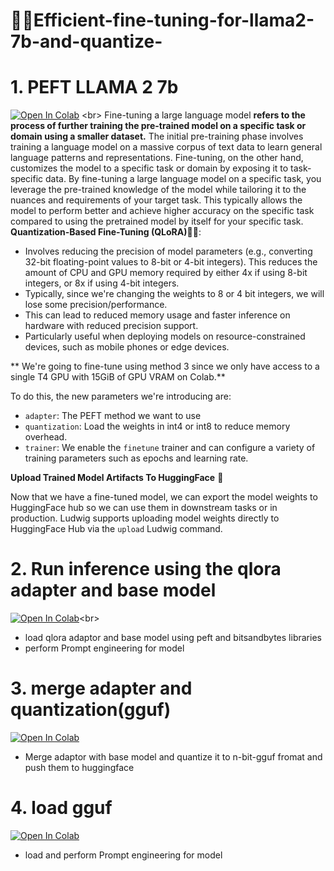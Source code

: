 # 🚀🚀Efficient-fine-tuning-for-llama2-7b-and-quantize-

# 1. **PEFT LLAMA 2 7b**
[![Open In Colab](https://colab.research.google.com/assets/colab-badge.svg)]([https://github.com/elkhayyat17/Mistral7b_pdf_chatting/blob/main/Chat_with_papers_Mistral_7b.ipynb](https://github.com/elkhayyat17/Efficient-fine-tuning-for-llama2-7b-and-quantize/blob/main/1-PEFT-Llama2-7b%20on%20a%20Single%20GPU.ipynb)) <br>
Fine-tuning a large language model **refers to the process of further training the pre-trained model on a specific task or domain using a smaller dataset.** The initial pre-training phase involves training a language model on a massive corpus of text data to learn general language patterns and representations. Fine-tuning, on the other hand, customizes the model to a specific task or domain by exposing it to task-specific data. By fine-tuning a large language model on a specific task, you leverage the pre-trained knowledge of the model while tailoring it to the nuances and requirements of your target task. This typically allows the model to perform better and achieve higher accuracy on the specific task compared to using the pretrained model by itself for your specific task.<br>
**Quantization-Based Fine-Tuning (QLoRA)🦾🦾**:

- Involves reducing the precision of model parameters (e.g., converting 32-bit floating-point values to 8-bit or 4-bit integers). This reduces the amount of CPU and GPU memory required by either 4x if using 8-bit integers, or 8x if using 4-bit integers.
- Typically, since we're changing the weights to 8 or 4 bit integers, we will lose some precision/performance.
- This can lead to reduced memory usage and faster inference on hardware with reduced precision support.
- Particularly useful when deploying models on resource-constrained devices, such as mobile phones or edge devices.<br>


** We're going to fine-tune using method 3 since we only have access to a single T4 GPU with 15GiB of GPU VRAM on Colab.** <br>


To do this, the new parameters we're introducing are:

- `adapter`: The PEFT method we want to use
- `quantization`: Load the weights in int4 or int8 to reduce memory overhead.
- `trainer`: We enable the `finetune` trainer and can configure a variety of training parameters such as epochs and learning rate.<br>

**Upload Trained Model Artifacts To HuggingFace** 🤗

Now that we have a fine-tuned model, we can export the model weights to HuggingFace hub so we can use them in downstream tasks or in production. Ludwig supports uploading model weights directly to HuggingFace Hub via the `upload` Ludwig command.<br>


# 2. **Run inference using the qlora adapter and base model**
[![Open In Colab](https://colab.research.google.com/assets/colab-badge.svg)]([https://github.com/elkhayyat17/Mistral7b_pdf_chatting/blob/main/Chat_with_papers_Mistral_7b.ipynb](https://github.com/elkhayyat17/Efficient-fine-tuning-for-llama2-7b-and-quantize/blob/main/2-load-peft-adapter.ipynb))<br>
- load qlora adaptor and base model using peft and bitsandbytes libraries
- perform Prompt engineering for model 

# 3. **merge adapter and quantization(gguf)**
[![Open In Colab](https://colab.research.google.com/assets/colab-badge.svg)](https://github.com/elkhayyat17/Efficient-fine-tuning-for-llama2-7b-and-quantize/blob/main/3-merge%20adapter%20and%20quantization(gguf).ipynb)<br>

- Merge adaptor with base model and quantize it to n-bit-gguf fromat and push them to huggingface

# 4. **load gguf** 

[![Open In Colab](https://colab.research.google.com/assets/colab-badge.svg)](https://github.com/elkhayyat17/Efficient-fine-tuning-for-llama2-7b-and-quantize/blob/main/4-%20load%20gguf.ipynb) <br>
- load and perform Prompt engineering for model 

  

